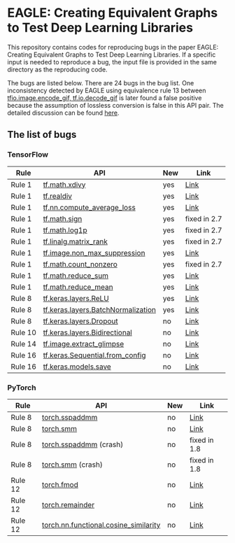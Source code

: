 # EAGLE: Creating Equivalent Graphs to Test Deep Learning Libraries

This repository contains codes for reproducing bugs in the paper EAGLE: Creating Equivalent Graphs to Test Deep Learning Libraries. If a specific input is needed to reproduce a bug, the input file is provided in the same directory as the reproducing code.

The bugs are listed below. There are 24 bugs in the bug list. One inconsistency detected by EAGLE using equivalence rule 13 between [tfio.image.encode_gif, tf.io.decode_gif](tensorflow/rule_13/rule_13_tf_bug_1.ipynb) is later found a false positive because the assumption of lossless conversion is false in this API pair. The detailed discussion can be found [here](https://github.com/tensorflow/tensorflow/issues/54266).

## The list of bugs

### TensorFlow

|Rule|API|New|Link|
|---|---|---|---|
| Rule 1  | [tf.math.xdivy](tensorflow/rule_1/rule_1_tf_bug_1.ipynb)                                    | yes | [Link](https://github.com/tensorflow/tensorflow/issues/51643) |
| Rule 1  | [tf.realdiv](tensorflow/rule_1/rule_1_tf_bug_2.ipynb)                                       | yes | [Link](https://github.com/tensorflow/tensorflow/issues/51643) |
| Rule 1  | [tf.nn.compute_average_loss](tensorflow/rule_1/rule_1_tf_bug_3.ipynb)                       | yes | [Link](https://github.com/tensorflow/tensorflow/issues/51643) |
| Rule 1  | [tf.math.sign](tensorflow/rule_1/rule_1_tf_bug_4.ipynb)                                     | yes | fixed in 2.7 |
| Rule 1  | [tf.math.log1p](tensorflow/rule_1/rule_1_tf_bug_5.ipynb)                                    | yes | fixed in 2.7 |
| Rule 1  | [tf.linalg.matrix_rank](tensorflow/rule_1/rule_1_tf_bug_6.ipynb)                            | yes | fixed in 2.7 |
| Rule 1  | [tf.image.non_max_suppression](tensorflow/rule_1/rule_1_tf_bug_7.ipynb)                     | yes | [Link](https://github.com/tensorflow/tensorflow/issues/54264) |
| Rule 1  | [tf.math.count_nonzero](tensorflow/rule_1/rule_1_tf_bug_8.ipynb)                            | yes | fixed in 2.7 |
| Rule 1  | [tf.math.reduce_sum](tensorflow/rule_1/rule_1_tf_bug_9.ipynb)                               | yes | [Link](https://github.com/tensorflow/tensorflow/issues/54265) |
| Rule 1  | [tf.math.reduce_mean](tensorflow/rule_1/rule_1_tf_bug_10.ipynb)                             | yes | [Link](https://github.com/tensorflow/tensorflow/issues/54265) |
| Rule 8  | [tf.keras.layers.ReLU](tensorflow/rule_8/rule_8_tf_bug_1.ipynb)                             | yes | [Link](https://github.com/keras-team/keras/issues/15009) |
| Rule 8  | [tf.keras.layers.BatchNormalization](tensorflow/rule_8/rule_8_tf_bug_2.ipynb)               | yes | [Link](https://github.com/keras-team/keras/issues/15009) |
| Rule 8  | [tf.keras.layers.Dropout](tensorflow/rule_8/rule_8_tf_bug_3.ipynb)                          | no | [Link](https://github.com/tensorflow/tensorflow/issues/25980) |
| Rule 10 | [tf.keras.layers.Bidirectional](tensorflow/rule_10/rule_10_tf_bug_1.ipynb)                  | no | [Link](https://github.com/tensorflow/tensorflow/issues/39635) |
| Rule 14 | [tf.image.extract_glimpse](tensorflow/rule_14/rule_14_tf_bug_1.ipynb)                       | no | [Link](https://github.com/tensorflow/tensorflow/issues/38545) |
| Rule 16 | [tf.keras.Sequential.from_config](tensorflow/rule_16/rule_16_tf_bug_1.ipynb)                | no | [Link](https://github.com/tensorflow/tensorflow/issues/40981) |
| Rule 16 | [tf.keras.models.save](tensorflow/rule_16/rule_16_tf_bug_2.ipynb)                           | no | [Link](https://github.com/tensorflow/tensorflow/issues/42459) |

### PyTorch

|Rule|API|New|Link|
|---|---|---|---|
| Rule 8  | [torch.sspaddmm](pytorch/rule_8/rule_8_pt_bug_1.ipynb)                            | no | [Link](https://github.com/pytorch/pytorch/issues/45113) |
| Rule 8  | [torch.smm](pytorch/rule_8/rule_8_pt_bug_2.ipynb)                                 | no | [Link](https://github.com/pytorch/pytorch/issues/45113) |
| Rule 8  | [torch.sspaddmm](pytorch/rule_8/rule_8_pt_bug_3.ipynb) (crash)                    | no | fixed in 1.8 |
| Rule 8  | [torch.smm](pytorch/rule_8/rule_8_pt_bug_4.ipynb) (crash)                         | no | fixed in 1.8 |
| Rule 12  | [torch.fmod](pytorch/rule_12/rule_12_pt_bug_1.ipynb)                             | no | [Link](https://github.com/pytorch/pytorch/issues/47779) |
| Rule 12  | [torch.remainder](pytorch/rule_12/rule_12_pt_bug_2.ipynb)                        | no | [Link](https://github.com/pytorch/pytorch/issues/47779) |
| Rule 12  | [torch.nn.functional.cosine_similarity](pytorch/rule_12/rule_12_pt_bug_3.ipynb)  | no | [Link](https://github.com/pytorch/pytorch/issues/61454) |








